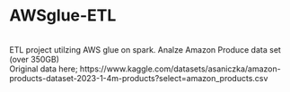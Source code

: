 # AWSglue-ETL
<br>
ETL project utilzing AWS glue on spark. Analze Amazon Produce data set (over 350GB)<br>
Original data here; https://www.kaggle.com/datasets/asaniczka/amazon-products-dataset-2023-1-4m-products?select=amazon_products.csv
